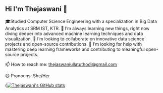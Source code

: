 ## Hi I'm Thejaswani 👋

🎓Studied Computer Science Engineering with a specialization in Big Data Analytics at SRM IST, KTR.
🌱 I’m always learning new things, right now diving deeper into advanced machine learning techniques and data visualization.
👯 I’m looking to collaborate on innovative data science projects and open-source contributions.
🤔 I’m looking for help with mastering deep learning frameworks and contributing to meaningful open-source projects.

📫 How to reach me: thejaswaniullatuthodi@gmail.com

😄 Pronouns: She/Her

([![Thejaswani's GitHub stats](https://github-readme-stats.vercel.app/api?username=thejaswani1609)](https://github.com/thejaswani1609/github-readme-stats)



